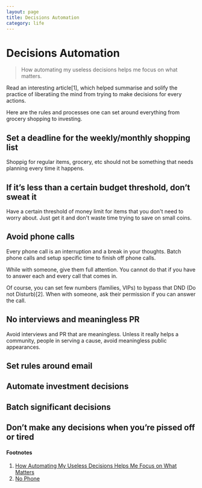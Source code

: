 ```yaml
---
layout: page
title: Decisions Automation
category: life
---
```


# Decisions Automation

> How automating my useless decisions helps me focus on what matters.

Read an interesting article[1], which helped summarise and solify the practice of liberatiing the mind from trying to make decisions for every actions.

Here are the rules and processes one can set around everything from grocery shopping to investing.

## Set a deadline for the weekly/monthly shopping list

Shoppig for regular items, grocery, etc should not be something that needs planning every time it happens.

## If it’s less than a certain budget threshold, don’t sweat it

Have a certain threshold of money limit for items that you don't need to worry about. Just get it and don't waste time trying to save on small coins.

## Avoid phone calls

Every phone call is an interruption and a break in your thoughts. Batch phone calls and setup specific time to finish off phone calls.

While with someone, give them full attention. You cannot do that if you have to answer each and every call that comes in.

Of course, you can set few numbers (families, VIPs) to bypass that DND (Do not Disturb)[2]. When with someone, ask their permission if you can answer the call.

## No interviews and meaningless PR

Avoid interviews and PR that are meaningless. Unless it really helps a community, people in serving a cause, avoid meaningless public appearances.

## Set rules around email
## Automate investment decisions
## Batch significant decisions
## Don’t make any decisions when you’re pissed off or tired


#### Footnotes

1. [How Automating My Useless Decisions Helps Me Focus on What Matters](https://forge.medium.com/how-automating-my-useless-decisions-helps-me-focus-on-what-matters-4c72295a74d4)
2. [No Phone](https://no.phone.wtf)
